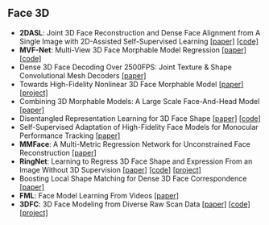 ## Face 3D
- **2DASL**: Joint 3D Face Reconstruction and Dense Face Alignment from A Single Image with 2D-Assisted Self-Supervised Learning [[paper]](https://arxiv.org/abs/1903.09359 "arXiv2019") [[code]](https://github.com/XgTu/2DASL "PyTorch & Matlab")
- **MVF-Net**: Multi-View 3D Face Morphable Model Regression [[paper]](http://openaccess.thecvf.com/content_CVPR_2019/papers/Wu_MVF-Net_Multi-View_3D_Face_Morphable_Model_Regression_CVPR_2019_paper.pdf "CVPR2019") [[code]](https://github.com/Fanziapril/mvfnet "PyTorch")
- Dense 3D Face Decoding Over 2500FPS: Joint Texture & Shape Convolutional Mesh Decoders [[paper]](http://openaccess.thecvf.com/content_CVPR_2019/papers/Zhou_Dense_3D_Face_Decoding_Over_2500FPS_Joint_Texture__Shape_CVPR_2019_paper.pdf "CVPR2019")
- Towards High-Fidelity Nonlinear 3D Face Morphable Model [[paper]](http://openaccess.thecvf.com/content_CVPR_2019/papers/Tran_Towards_High-Fidelity_Nonlinear_3D_Face_Morphable_Model_CVPR_2019_paper.pdf "CVPR2019") [[project]](http://cvlab.cse.msu.edu/project-nonlinear-3dmm.html)
- Combining 3D Morphable Models: A Large Scale Face-And-Head Model [[paper]](http://openaccess.thecvf.com/content_CVPR_2019/papers/Ploumpis_Combining_3D_Morphable_Models_A_Large_Scale_Face-And-Head_Model_CVPR_2019_paper.pdf "CVPR2019") 
- Disentangled Representation Learning for 3D Face Shape [[paper]](http://openaccess.thecvf.com/content_CVPR_2019/papers/Jiang_Disentangled_Representation_Learning_for_3D_Face_Shape_CVPR_2019_paper.pdf "CVPR2019") [[code]](https://github.com/zihangJiang/DR-Learning-for-3D-Face "Keras")
- Self-Supervised Adaptation of High-Fidelity Face Models for Monocular Performance Tracking [[paper]](http://openaccess.thecvf.com/content_CVPR_2019/papers/Yoon_Self-Supervised_Adaptation_of_High-Fidelity_Face_Models_for_Monocular_Performance_Tracking_CVPR_2019_paper.pdf "CVPR2019")
- **MMFace**: A Multi-Metric Regression Network for Unconstrained Face Reconstruction [[paper]](http://openaccess.thecvf.com/content_CVPR_2019/papers/Yi_MMFace_A_Multi-Metric_Regression_Network_for_Unconstrained_Face_Reconstruction_CVPR_2019_paper.pdf "CVPR2019")
- **RingNet**: Learning to Regress 3D Face Shape and Expression From an Image Without 3D Supervision [[paper]](http://openaccess.thecvf.com/content_CVPR_2019/papers/Sanyal_Learning_to_Regress_3D_Face_Shape_and_Expression_From_an_CVPR_2019_paper.pdf "CVPR2019")  [[code]](https://github.com/soubhiksanyal/RingNet "TensorFlow") [[project]](https://ringnet.is.tue.mpg.de/)
- Boosting Local Shape Matching for Dense 3D Face Correspondence [[paper]](http://openaccess.thecvf.com/content_CVPR_2019/papers/Fan_Boosting_Local_Shape_Matching_for_Dense_3D_Face_Correspondence_CVPR_2019_paper.pdf "CVPR2019")
- **FML**: Face Model Learning From Videos [[paper]](http://openaccess.thecvf.com/content_CVPR_2019/papers/Tewari_FML_Face_Model_Learning_From_Videos_CVPR_2019_paper.pdf "CVPR2019")
- **3DFC**: 3D Face Modeling from Diverse Raw Scan Data [[paper]](https://arxiv.org/pdf/1902.04943v2.pdf "ICCV2019") [[code]](https://github.com/liuf1990/3DFC "pytorch")  [[project]](http://cvlab.cse.msu.edu/project-face-modeling.html)
